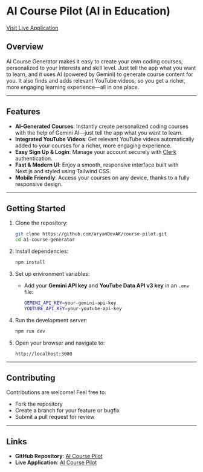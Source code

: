# AI Course Pilot (AI in Education)

[Visit Live Application](https://ai-course-pilot.vercel.app/)

## Overview

AI Course Generator makes it easy to create your own coding courses, personalized to your interests and skill level. Just tell the app what you want to learn, and it uses AI (powered by Gemini) to generate course content for you. It also finds and adds relevant YouTube videos, so you get a richer, more engaging learning experience—all in one place.

---

## Features

- **AI-Generated Courses**: Instantly create personalized coding courses with the help of Gemini AI—just tell the app what you want to learn.
- **Integrated YouTube Videos**: Get relevant YouTube videos automatically added to your courses for a richer, more engaging experience.
- **Easy Sign Up & Login**: Manage your account securely with [Clerk](https://clerk.dev) authentication.
- **Fast & Modern UI**: Enjoy a smooth, responsive interface built with Next.js and styled using Tailwind CSS.
- **Mobile Friendly**: Access your courses on any device, thanks to a fully responsive design.

---

## Getting Started

1. Clone the repository:

   ```bash
   git clone https://github.com/aryanDevAK/course-pilot.git
   cd ai-course-generator
   ```

2. Install dependencies:

   ```bash
   npm install
   ```

3. Set up environment variables:

   - Add your **Gemini API key** and **YouTube Data API v3 key** in an `.env` file:

     ```bash
     GEMINI_API_KEY=your-gemini-api-key
     YOUTUBE_API_KEY=your-youtube-api-key
     ```

4. Run the development server:

   ```bash
   npm run dev
   ```

5. Open your browser and navigate to:

   ```
   http://localhost:3000
   ```

---

## Contributing

Contributions are welcome! Feel free to:

- Fork the repository
- Create a branch for your feature or bugfix
- Submit a pull request for review

---

## Links

- **GitHub Repository**: [AI Course Pilot](https://github.com/aryanDevAK/course-pilot.git)
- **Live Application**: [AI Course Pilot](https://github.com/aryanDevAK/course-pilot.git)

